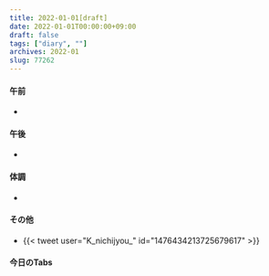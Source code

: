 ```yaml
---
title: 2022-01-01[draft]
date: 2022-01-01T00:00:00+09:00
draft: false
tags: ["diary", ""]
archives: 2022-01
slug: 77262
---
```

#### 午前
- 
#### 午後
- 
#### 体調
- 
#### その他
- {{< tweet user="K_nichijyou_" id="1476434213725679617" >}}
#### 今日のTabs